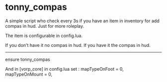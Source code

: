 # tonny_compas

A simple script who check every 3s if you have an item in inventory for add compas in hud. Just for more roleplay.

The item is configurable in config.lua.

If you don't have it no compas in hud. 
If you have it the compas in hud.

-----------------------------
ensure tonny_compas

And in [vorp_core] in config.lua set :
mapTypeOnFoot            = 0,
mapTypeOnMount           = 0,